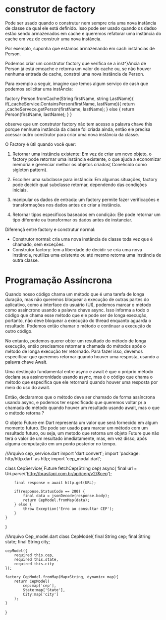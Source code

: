 # construtor de factory

Pode ser usado quando o construtur nem sempre cria uma nova instância de classe da qual ele está definido. Isso pode ser usado quando os dadso estão sendo armazenados em cache e queremos refatorar uma instância do cache em vez de construir uma nova instância. 

Por exemplo, suponha que estamos armazenando em cach instâncias de Person. 

Podemos criar um construtor factory que verifica se a inst^}Ancia de Person já está emcache e retorna um valor do cache ou, se não houver nenhuma entrada de cache, constroi uma nova instância de Person.

Para exemplo a seguir, imagine que temos algum serviço de cash que podemos solicitar uma instÂncia:

factory Person.fromCache(String firstName, string LastName){
    if(_cacheService.ContainsPerson(firstName, lastName)){
        return _cacheServece.getPerson(firstName, lastName);
    } else {
        return Person(firstName, lastName);
    }
}

observe que um construtor factory não tem acesso a palavra chave this porque nenhuma instância da classe foi criada ainda, então ele precisa acessar outro construtor para criar uma nova instância da classe.

O Factory é útil quando você quer:

1) Retornar uma instância existente: Em vez de criar um novo objeto, o factory pode retornar uma instância existente, o que ajuda a economizar memória e gerenciar melhor os objetos criados( Conehcido como sigleton pattern). 

2) Escolher uma subclasse para instância: Em algumas situações, factory pode decidir qual subclasse retornar, dependendo das condições iniciais.

3) manipular os dados de entrada: um factory permite fazer verificações e transformações nos dados antes de criar a instância. 

4) Retornar tipos específicos baseados em condição: Ele pode retornar um tipo diferente ou transformar os dados antes de instanciar. 

Diferençã entre factory e construtur normal:

 - Construtor normal: cria uma nova instância de classe toda vez que é chamado, sem exceções.
 - Construtor factory: tem a liberdade de decidir se cria uma nova instância, reutiliza uma existente ou até mesmo retorna uma instância de outra classe.

# Programação Assíncrona

Quando nosso código chama um método que é uma tarefa de longa duração, mas não queremos bloquear a execução de outras partes  do aplicativo, como a interface do usuário (UI), podemos marcar o método como assíncrono usando a palavra chave async. Isso informa a todo o código que chama esse método que ele pode ser de longa execução, portanto, não deve bloquear a execução do thread enquanto aguarda o resultado. Podemos então chamar o método e continuar a execução de outro código. 

No entanto, podemos querer obter um resultado do método de longa execução, então precisamos retornar a chamada do métodos após o método de longa execução ter retornado. Para fazer isso, devemos especificar que queremos retornar quando houver uma resposta, usando a palavra chave Await.

Uma destinção fundamental entre async e await é que o próprio método declara sua assincronidade usando async, mas é o código que chama o método que especifica que ele retornará quando houver uma resposta por meio do uso do await. 

Então, declaramos que o método deve ser chamado de forma assíncrona usando async, e podemos ter especificado que queremos voltar p/ a chamada do método quando houver um resultado usando await, mas o que o método retorna ? 

O objeto Future<ResultType> em Dart representa um valor que será fornecido em algum momento futuro. Ele pode ser usado para marcar um método com um resultado futuro, ou seja, um metodo que retorna um objeto Future<ResultType> que não terá o valor de um resultado imediatamente, mas, em vez disso, após alguma computação em um ponto posterior no tempo.

//Arquivo cep_service.dart
import 'dart:convert';
import 'package: http/http.dart' as http;
import 'cep_modal.dart';

class CepService{
    Future<CepModel> fetchCep(String cep) async{
        final url = Uri.parse('http://brasilapi.com.br/api/cep/v2/$cep');

        final response = await http.get(URL);

        if(response.StatusCode == 200) {
            final data = jsonDecode(response.body);
            return CepModel.fromMap(data);
        } else {
            throw Exception('Erro ao consultar CEP');
        }
    }
}

//Arquivo Cep_model.dart
class CepModel{
    final String cep;
    final String state;
    final String city;

    cepModel({
        required this.cep,
        required this.state,
        required this.city
    });

    factory CepModel.fromMap(Map<String, dynamic> map){
        return CepModel(
            cep:map['cep'],
            State:map['State'],
            City:map['city']
        );
    }
}

